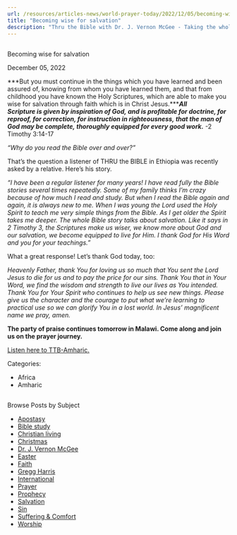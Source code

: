 ```yaml
---
url: /resources/articles-news/world-prayer-today/2022/12/05/becoming-wise-for-salvation
title: "Becoming wise for salvation"
description: "Thru the Bible with Dr. J. Vernon McGee - Taking the whole Word to the whole world"
---
```







## 
 Becoming wise for salvation


December 05, 2022
![]()




***But you must continue in the things which you have learned and been assured of, knowing from whom you have learned them, and that from childhood you have known the Holy Scriptures, which are able to make you wise for salvation through faith which is in Christ Jesus.******All Scripture is given by inspiration of God, and is profitable for doctrine, for reproof, for correction, for instruction in righteousness, that the man of God may be complete, thoroughly equipped for every good work.*** -2 Timothy 3:14-17

*“Why do you read the Bible over and over?”*

That’s the question a listener of THRU the BIBLE in Ethiopia was recently asked by a relative. Here’s his story.

*“I have been a regular listener for many years! I have read fully the Bible stories several times repeatedly. Some of my family thinks I’m crazy because of how much I read and study. But when I read the Bible again and again, it is always new to me. When I was young the Lord used the Holy Spirit to teach me very simple things from the Bible. As I get older the Spirit takes me deeper. The whole Bible story talks about salvation. Like it says in 2 Timothy 3, the Scriptures make us wiser, we know more about God and our salvation, we become equipped to live for Him. I thank God for His Word and you for your teachings.”*

What a great response! Let’s thank God today, too:

*Heavenly Father, thank You for loving us so much that You sent the Lord Jesus to die for us and to pay the price for our sins. Thank You that in Your Word, we find the wisdom and strength to live our lives as You intended. Thank You for Your Spirit who continues to help us see new things. Please give us the character and the courage to put what we’re learning to practical use so we can glorify You in a lost world. In Jesus’ magnificent name we pray, amen.*

**The party of praise continues tomorrow in Malawi. Come along and join us on the prayer journey.**

[Listen here to TTB-Amharic.](https://ttb.twr.org/home/day,0416/language,AMH)



Categories: 


* Africa
* Amharic









## 
 Browse Posts by Subject


* [Apostasy](/resources/articles-news/-in-tags/tags/Apostasy)
* [Bible study](/resources/articles-news/-in-tags/tags/Bible-study)
* [Christian living](/resources/articles-news/-in-tags/tags/Christian-living)
* [Christmas](/resources/articles-news/-in-tags/tags/Christmas)
* [Dr. J. Vernon McGee](/resources/articles-news/-in-tags/tags/Dr-J-Vernon-McGee)
* [Easter](/resources/articles-news/-in-tags/tags/easter)
* [Faith](/resources/articles-news/-in-tags/tags/Faith)
* [Gregg Harris](/resources/articles-news/-in-tags/tags/Gregg-Harris)
* [International](/resources/articles-news/-in-tags/tags/International)
* [Prayer](/resources/articles-news/-in-tags/tags/prayer)
* [Prophecy](/resources/articles-news/-in-tags/tags/Prophecy)
* [Salvation](/resources/articles-news/-in-tags/tags/Salvation)
* [Sin](/resources/articles-news/-in-tags/tags/sin)
* [Suffering & Comfort](/resources/articles-news/-in-tags/tags/Suffering-Comfort)
* [Worship](/resources/articles-news/-in-tags/tags/worship)






